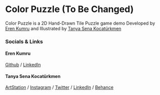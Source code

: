 # Color Puzzle (To Be Changed)
Color Puzzle is a 2D Hand-Drawn Tile Puzzle game demo Developed by [Eren Kumru](https://github.com/ErenKumru) and Illustrated by [Tanya Sena Kocatürkmen](https://www.artstation.com/tanymandias)

### Socials & Links
#### Eren Kumru
[Github](https://github.com/ErenKumru)
/ [LinkedIn](https://www.linkedin.com/in/erenkumru/)

#### Tanya Sena Kocatürkmen
[ArtStation](https://www.artstation.com/tanymandias)
/ [Instagram](https://www.instagram.com/tanymandias/)
/ [Twitter](https://twitter.com/tanymandias)
/ [LinkedIn](https://www.linkedin.com/in/tsenakocaturkmen/)
/ [Behance](https://www.behance.net/tanymandias)

